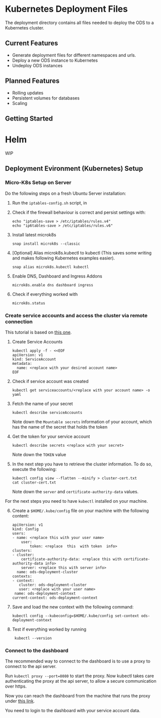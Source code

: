 # Kubernetes Deployment Files
The deployment directory contains all files needed to deploy the ODS to a Kubernetes cluster.

## Current Features
* Generate deployment files for different namespaces and urls.
* Deploy a new ODS instance to Kubernetes
* Undeploy ODS instances

## Planned Features
* Rolling updates
* Persistent volumes for databases
* Scaling

## Getting Started
# Helm
WIP

## Deployment Evironment (Kubernetes) Setup

### Micro-K8s Setup on Server

Do the following steps on a fresh Ubuntu Server installation:
1. Run the `iptables-config.sh`  script, in <some script: TODO>

2. Check if the firewall behaviour is correct and persist settings with:
	```
	echo "iptables-save > /etc/iptables/rules.v4"
	echo "ip6tables-save > /etc/iptables/rules.v6"
	```

3. Install latest microk8s

	```
	snap install microk8s --classic
	```

4. [Optional] Alias microk8s.kubectl to kubectl (This saves some writing and makes following Kubernetes examples easier).

	```
	snap alias microk8s.kubectl kubectl
	```

5. Enable DNS, Dashboard and Ingress Addons

	```
	microk8s.enable dns dashboard ingress
	```

6. Check if everything worked with

	```
	microk8s.status
	```
### Create service accounts and access the cluster via remote connection
This tutorial is based on [this one](http://docs.shippable.com/deploy/tutorial/create-kubeconfig-for-self-hosted-kubernetes-cluster/).
1. Create Service Accounts
	```
	kubectl apply -f - <<EOF
	apiVersion: v1
	kind: ServiceAccount
	metadata:
	  name: <replace with your desired account name>
	EOF
	```
2. Check if service account was created
	```
	kubectl get serviceaccounts/<replace with your account name> -o yaml
	```
3. Fetch the name of your secret
	```
	kubectl describe serviceAccounts
	```
	Note down the  `Mountable secrets`  information of your account, which has the name of the secret that holds the token
	
4. Get the token for your service account
	```
	kubectl describe secrets <replace with your secret>
	```
	Note down the `TOKEN` value
5. In the next step you have to retrieve the cluster information. To do so, execute the following:
	```
	kubectl config view --flatten --minify > cluster-cert.txt  
	cat cluster-cert.txt
	```
	Note down the `server` and `certificate-authority-data` values.

For the next steps you need to have `kubectl` installed on your machine.

6. Create a  `$HOME/.kube/config` file on your machine with the following content:
	```
	apiVersion: v1  
	kind: Config  
	users:  
	- name: <replace this with your user name>  
		user:  
			token: <replace  this  with token  info>  
	clusters:  
	- cluster:
		certificate-authority-data: <replace this with certificate-authority-data info>  
		server: <replace this with server info>  
	  name: ods-deployment-cluster
   contexts:  
   - context:  
	   cluster: ods-deployment-cluster
	   user: <replace with your user name>  
	 name: ods-deployment-context  
   current-context: ods-deployment-context
	```
7.  Save and load the new context with the following command:
	```
	kubectl config --kubeconfig=$HOME/.kube/config set-context ods-deployment-context
	```
8. Test if everything worked by running
					
		kubectl --version
				

### Connect to the dashboard

The recommended way to connect to the dashboard is to use a proxy to connect to the api server.

Run `kubectl proxy --port=8080` to start the proxy. Now kubectl takes care authenticating the proxy at the api server, to allow a secure communication over https.

Now you can reach the dashboard from the machine that runs the proxy under [this link](http://localhost:8080/api/v1/namespaces/kube-system/services/https:kubernetes-dashboard:/proxy/).

You need to login to the dashboard with your service account data.


```
